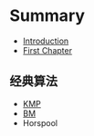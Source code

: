 # Summary

* [Introduction](README.md)
* [First Chapter](chapter1.md)

## 经典算法

* [KMP](/classic/KMP.md)
* [BM](classic/bm.md)
* Horspool

